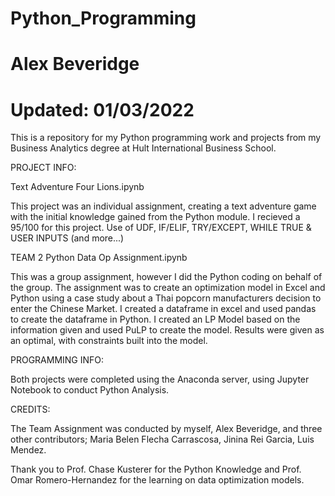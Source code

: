 # Python_Programming
# Alex Beveridge
# Updated: 01/03/2022

This is a repository for my Python programming work and projects from my Business Analytics degree at Hult International Business School.

PROJECT INFO:

Text Adventure Four Lions.ipynb

This project was an individual assignment, creating a text adventure game with the initial knowledge gained from the Python module. 
I recieved a 95/100 for this project. 
Use of UDF, IF/ELIF, TRY/EXCEPT, WHILE TRUE & USER INPUTS (and more...) 

TEAM 2 Python Data Op Assignment.ipynb

This was a group assignment, however I did the Python coding on behalf of the group. 
The assignment was to create an optimization model in Excel and Python using a case study about a Thai popcorn manufacturers decision to enter the Chinese Market.
I created a dataframe in excel and used pandas to create the dataframe in Python.
I created an LP Model based on the information given and used PuLP to create the model. 
Results were given as an optimal, with constraints built into the model. 

PROGRAMMING INFO:

Both projects were completed using the Anaconda server, using Jupyter Notebook to conduct Python Analysis. 

CREDITS:

The Team Assignment was conducted by myself, Alex Beveridge, and three other contributors; 
Maria Belen Flecha Carrascosa, Jinina Rei Garcia, Luis Mendez.

Thank you to Prof. Chase Kusterer for the Python Knowledge and Prof. Omar Romero-Hernandez for the learning on data optimization models.
